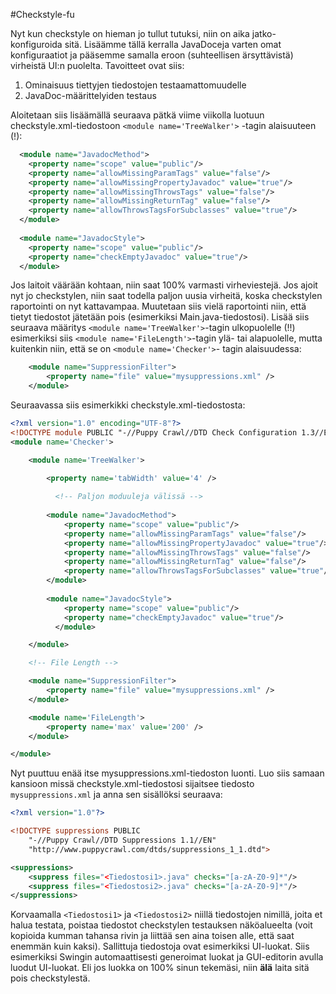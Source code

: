 #Checkstyle-fu

Nyt kun checkstyle on hieman jo tullut tutuksi, niin on aika jatko-konfiguroida sitä. Lisäämme tällä kerralla JavaDoceja varten omat
konfiguraatiot ja pääsemme samalla eroon (suhteellisen ärsyttävistä) virheistä UI:n puolelta. Tavoitteet ovat siis:

1. Ominaisuus tiettyjen tiedostojen testaamattomuudelle
2. JavaDoc-määrittelyiden testaus

Aloitetaan siis lisäämällä seuraava pätkä viime viikolla luotuun checkstyle.xml-tiedostoon ```<module name='TreeWalker'>``` -tagin alaisuuteen (!): 

```xml
  <module name="JavadocMethod">
    <property name="scope" value="public"/>
    <property name="allowMissingParamTags" value="false"/>
    <property name="allowMissingPropertyJavadoc" value="true"/>
    <property name="allowMissingThrowsTags" value="false"/>
    <property name="allowMissingReturnTag" value="false"/>
    <property name="allowThrowsTagsForSubclasses" value="true"/>
  </module>
        
  <module name="JavadocStyle">
    <property name="scope" value="public"/>
    <property name="checkEmptyJavadoc" value="true"/>
  </module>
```

Jos laitoit väärään kohtaan, niin saat 100% varmasti virheviestejä. Jos ajoit nyt jo checkstylen, niin saat todella paljon uusia 
virheitä, koska checkstylen raportointi on nyt kattavampaa. Muutetaan siis vielä raportointi niin, että tietyt tiedostot
jätetään pois (esimerkiksi Main.java-tiedostosi). Lisää siis seuraava määritys ```<module name='TreeWalker'>```-tagin ulkopuolelle (!!)
esimerkiksi siis ```<module name='FileLength'>```-tagin ylä- tai alapuolelle, mutta kuitenkin niin, että se on ```<module name='Checker'>```-
tagin alaisuudessa:

```xml
    <module name="SuppressionFilter">
    	<property name="file" value="mysuppressions.xml" />
    </module>
```


Seuraavassa siis esimerkikki checkstyle.xml-tiedostosta: 

```xml
<?xml version="1.0" encoding="UTF-8"?>
<!DOCTYPE module PUBLIC "-//Puppy Crawl//DTD Check Configuration 1.3//EN" "http://www.puppycrawl.com/dtds/configuration_1_3.dtd">
<module name='Checker'>

    <module name='TreeWalker'>

        <property name='tabWidth' value='4' />
	      
	      <!-- Paljon moduuleja välissä -->
        
        <module name="JavadocMethod">
            <property name="scope" value="public"/>
            <property name="allowMissingParamTags" value="false"/>
            <property name="allowMissingPropertyJavadoc" value="true"/>
            <property name="allowMissingThrowsTags" value="false"/>
            <property name="allowMissingReturnTag" value="false"/>
            <property name="allowThrowsTagsForSubclasses" value="true"/>
        </module>
        
        <module name="JavadocStyle">
   		    <property name="scope" value="public"/>
   		    <property name="checkEmptyJavadoc" value="true"/>
	      </module>

    </module>

    <!-- File Length -->

    <module name="SuppressionFilter">
    	<property name="file" value="mysuppressions.xml" />
    </module>

    <module name='FileLength'>
        <property name='max' value='200' />
    </module>

</module>
```

Nyt puuttuu enää itse mysuppressions.xml-tiedoston luonti. Luo siis samaan kansioon missä checkstyle.xml-tiedostosi sijaitsee tiedosto
`mysuppressions.xml` ja anna sen sisällöksi seuraava:

```xml
<?xml version="1.0"?>

<!DOCTYPE suppressions PUBLIC
    "-//Puppy Crawl//DTD Suppressions 1.1//EN"
    "http://www.puppycrawl.com/dtds/suppressions_1_1.dtd">

<suppressions>
    <suppress files="<Tiedostosi1>.java" checks="[a-zA-Z0-9]*"/>
    <suppress files="<Tiedostosi2>.java" checks="[a-zA-Z0-9]*"/>
</suppressions>
```

Korvaamalla `<Tiedostosi1>` ja `<Tiedostosi2>` niillä tiedostojen nimillä, joita et halua testata, poistaa tiedostot checkstylen 
testauksen näköalueelta (voit kopioida kumman tahansa rivin ja liittää sen aina toisen alle, että saat enemmän kuin kaksi). 
Sallittuja tiedostoja ovat esimerkiksi UI-luokat. Siis esimerkiksi Swingin automaattisesti generoimat luokat ja GUI-editorin
avulla luodut UI-luokat. Eli jos luokka on 100% sinun tekemäsi, niin **älä** laita sitä pois checkstylestä.
